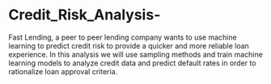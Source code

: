 # Credit_Risk_Analysis-
Fast Lending, a peer to peer lending company wants to use machine learning to predict credit risk to provide a quicker and more reliable loan experience. In this analysis we will use sampling methods and train machine learning models to analyze credit data and predict default rates in order to rationalize loan approval criteria.
